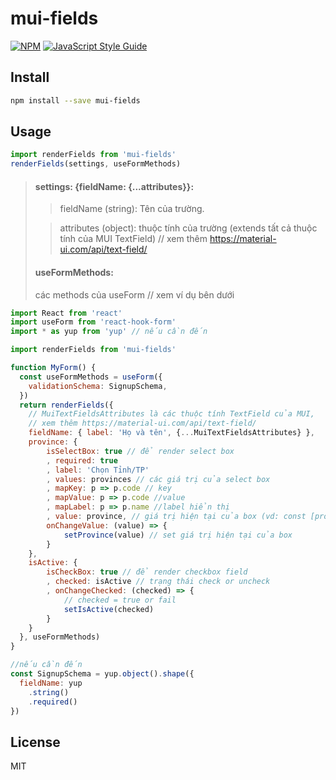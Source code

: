 # mui-fields

>

[![NPM](https://img.shields.io/npm/v/mui-fields.svg)](https://www.npmjs.com/package/mui-fields) [![JavaScript Style Guide](https://img.shields.io/badge/code_style-standard-brightgreen.svg)](https://standardjs.com)

## Install

```bash
npm install --save mui-fields
```

## Usage
```js
import renderFields from 'mui-fields'
renderFields(settings, useFormMethods)
```

> #### settings: {fieldName: {...attributes}}:
>> fieldName (string): Tên của trường.
>
>> attributes (object): thuộc tính của trường (extends tất cả thuộc tính của MUI TextField) // xem thêm https://material-ui.com/api/text-field/
>
> #### useFormMethods:
> các methods của useForm // xem ví dụ bên dưới

```jsx
import React from 'react'
import useForm from 'react-hook-form'
import * as yup from 'yup' // nếu cần đến

import renderFields from 'mui-fields'

function MyForm() {
  const useFormMethods = useForm({
    validationSchema: SignupSchema,
  })
  return renderFields({
    // MuiTextFieldsAttributes là các thuộc tính TextField của MUI,
    // xem thêm https://material-ui.com/api/text-field/
    fieldName: { label: 'Họ và tên', {...MuiTextFieldsAttributes} },
    province: {
        isSelectBox: true // để render select box
        , required: true
        , label: 'Chọn Tỉnh/TP'
        , values: provinces // các giá trị của select box
        , mapKey: p => p.code // key
        , mapValue: p => p.code //value
        , mapLabel: p => p.name //label hiển thị
        , value: province, // giá trị hiện tại của box (vd: const [province, setProvince] = useState(null))
        onChangeValue: (value) => {
            setProvince(value) // set giá trị hiện tại của box
        }
    },
    isActive: {
        isCheckBox: true // để render checkbox field
        , checked: isActive // trạng thái check or uncheck
        , onChangeChecked: (checked) => {
            // checked = true or fail
            setIsActive(checked)
        }
    }
  }, useFormMethods)
}

//nếu cần đến
const SignupSchema = yup.object().shape({
  fieldName: yup
    .string()
    .required()
})
```


## License

MIT
